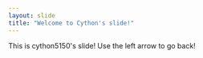```yaml
---
layout: slide
title: "Welcome to Cython's slide!"
---
```

This is cython5150's slide!
Use the left arrow to go back!